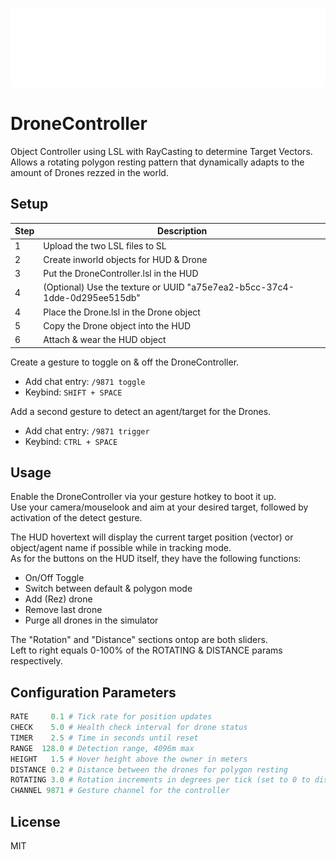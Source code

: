 ![HUD](DroneControllerHUD.png)

# DroneController
Object Controller using LSL with RayCasting to determine Target Vectors.<br>
Allows a rotating polygon resting pattern that dynamically adapts to the amount of Drones rezzed in the world.

## Setup
| Step | Description |
| - | - |
| 1 | Upload the two LSL files to SL |
| 2 | Create inworld objects for HUD & Drone |
| 3 | Put the DroneController.lsl in the HUD |
| 4 | (Optional) Use the texture or UUID "a75e7ea2-b5cc-37c4-1dde-0d295ee515db" |
| 4 | Place the Drone.lsl in the Drone object |
| 5 | Copy the Drone object into the HUD |
| 6 | Attach & wear the HUD object |

Create a gesture to toggle on & off the DroneController.
- Add chat entry: `/9871 toggle`
- Keybind: `SHIFT + SPACE`

Add a second gesture to detect an agent/target for the Drones.
- Add chat entry: `/9871 trigger` 
- Keybind: `CTRL + SPACE`

## Usage
Enable the DroneController via your gesture hotkey to boot it up.<br>
Use your camera/mouselook and aim at your desired target, followed by activation of the detect gesture.

The HUD hovertext will display the current target position (vector) or object/agent name if possible while in tracking mode.<br>
As for the buttons on the HUD itself, they have the following functions:
- On/Off Toggle
- Switch between default & polygon mode
- Add (Rez) drone
- Remove last drone
- Purge all drones in the simulator

The "Rotation" and "Distance" sections ontop are both sliders.<br>
Left to right equals 0-100% of the ROTATING & DISTANCE params respectively.

## Configuration Parameters
```py
RATE     0.1 # Tick rate for position updates
CHECK    5.0 # Health check interval for drone status
TIMER    2.5 # Time in seconds until reset
RANGE  128.0 # Detection range, 4096m max
HEIGHT   1.5 # Hover height above the owner in meters
DISTANCE 0.2 # Distance between the drones for polygon resting
ROTATING 3.0 # Rotation increments in degrees per tick (set to 0 to disable)
CHANNEL 9871 # Gesture channel for the controller
```

## License
MIT
